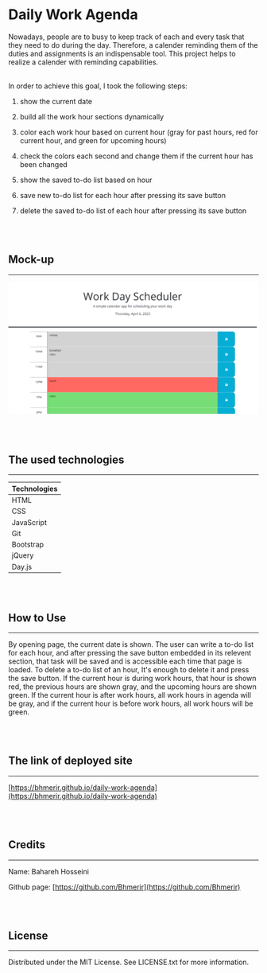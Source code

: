 # Daily Work Agenda

Nowadays, people are to busy to keep track of each and every task that they need to do during the day. Therefore, a calender reminding them of the duties and assignments is an indispensable tool. This project helps to realize a calender with reminding capabilities.


<br>
In order to achieve this goal, I took the following steps:

<br>

1. show the current date

2. build all the work hour sections dynamically

3. color each work hour based on current hour (gray for past hours, red for current hour, and green for upcoming hours) 
4. check the colors each second and change them if the current hour has been changed

5. show the saved to-do list based on hour

6. save new to-do list for each hour after pressing its save button

7. delete the saved to-do list of each hour after pressing its save button


<br>

<br>


## Mock-up

---------------------------------

![my-deployed-site.png](my-deployed-site.png)

<br>

<br>

## The used technologies  

---------------------------------

|      Technologies     |
|-----------------------|
|         HTML          |
|         CSS           |
|        JavaScript     |
|         Git           |
|       Bootstrap       |
|         jQuery        |
|         Day.js        |

<br>

<br>

## How to Use

---------------------------------

By opening page, the current date is shown. The user can write a to-do list for each hour, and after pressing the save button embedded in its relevent section, that task will be saved and is accessible each time that page is loaded. To delete a to-do list of an hour, It's enough to delete it and press the save button. If the current hour is during work hours, that hour is shown red, the previous hours are shown gray, and the upcoming hours are shown green. If the current hour is after work hours, all work hours in agenda will be gray, and if the current hour is before work hours, all work hours will be green.   

<br>

<br>

## The link of deployed site

---------------------------------

[https://bhmerir.github.io/daily-work-agenda](https://bhmerir.github.io/daily-work-agenda)

<br>

<br>

## Credits

---------------------------------

Name:     Bahareh Hosseini

Github page:      [https://github.com/Bhmerir](https://github.com/Bhmerir)


<br>

<br>

## License

---------------------------------

Distributed under the MIT License. See LICENSE.txt for more information.
